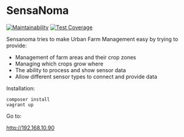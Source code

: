 # SensaNoma

[![Maintainability](https://api.codeclimate.com/v1/badges/9460cc2dc8c441da9e57/maintainability)](https://codeclimate.com/github/jcoetsie/sensanoma/maintainability) [![Test Coverage](https://api.codeclimate.com/v1/badges/9460cc2dc8c441da9e57/test_coverage)](https://codeclimate.com/github/jcoetsie/sensanoma/test_coverage)

Sensanoma tries to make Urban Farm Management easy by trying to provide:

- Management of farm areas and their crop zones
- Managing which crops grow where
- The ability to process and show sensor data
- Allow different sensor types to connect and provide data

Installation:

```
composer install
vagrant up
```

Go to:

http://192.168.10.90

